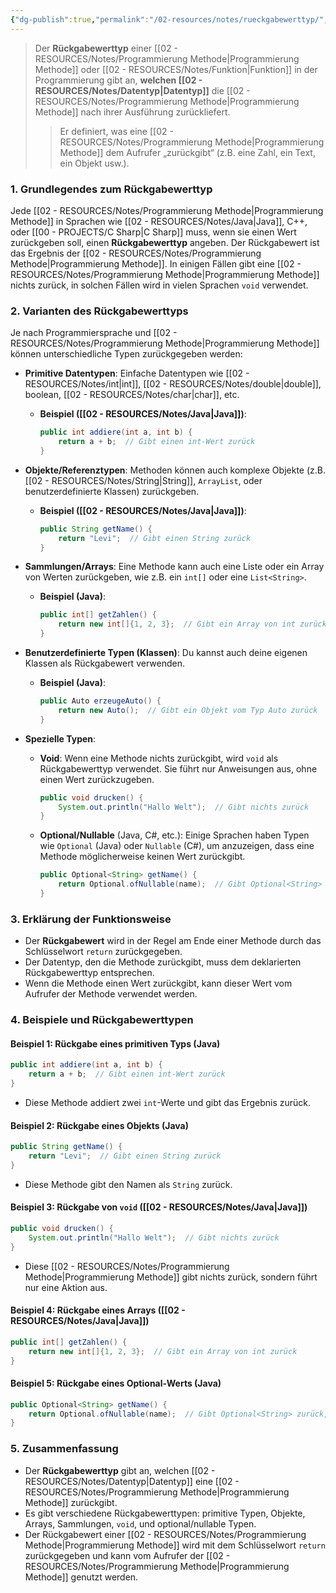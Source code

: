 ```yaml
---
{"dg-publish":true,"permalink":"/02-resources/notes/rueckgabewerttyp/","tags":["code"],"noteIcon":"","updated":"2025-08-26T16:35:07.291+02:00"}
---
```


>Der **Rückgabewerttyp** einer [[02 - RESOURCES/Notes/Programmierung Methode\|Programmierung Methode]] oder [[02 - RESOURCES/Notes/Funktion\|Funktion]] in der Programmierung gibt an, **welchen [[02 - RESOURCES/Notes/Datentyp\|Datentyp]]** die [[02 - RESOURCES/Notes/Programmierung Methode\|Programmierung Methode]] nach ihrer Ausführung zurückliefert. 
>>Er definiert, was eine [[02 - RESOURCES/Notes/Programmierung Methode\|Programmierung Methode]] dem Aufrufer „zurückgibt“ (z.B. eine Zahl, ein Text, ein Objekt usw.).

### 1. **Grundlegendes zum Rückgabewerttyp**
Jede [[02 - RESOURCES/Notes/Programmierung Methode\|Programmierung Methode]] in Sprachen wie [[02 - RESOURCES/Notes/Java\|Java]], C++, oder [[00 - PROJECTS/C Sharp\|C Sharp]] muss, wenn sie einen Wert zurückgeben soll, einen **Rückgabewerttyp** angeben. Der Rückgabewert ist das Ergebnis der [[02 - RESOURCES/Notes/Programmierung Methode\|Programmierung Methode]]. In einigen Fällen gibt eine [[02 - RESOURCES/Notes/Programmierung Methode\|Programmierung Methode]] nichts zurück, in solchen Fällen wird in vielen Sprachen `void` verwendet.

### 2. **Varianten des Rückgabewerttyps**
Je nach Programmiersprache und [[02 - RESOURCES/Notes/Programmierung Methode\|Programmierung Methode]] können unterschiedliche Typen zurückgegeben werden:

- **Primitive Datentypen**: Einfache Datentypen wie [[02 - RESOURCES/Notes/int\|int]], [[02 - RESOURCES/Notes/double\|double]], boolean, [[02 - RESOURCES/Notes/char\|char]], etc.
  - **Beispiel ([[02 - RESOURCES/Notes/Java\|Java]])**:
    ```java
    public int addiere(int a, int b) {
        return a + b;  // Gibt einen int-Wert zurück
    }
    ```
  
- **Objekte/Referenztypen**: Methoden können auch komplexe Objekte (z.B. [[02 - RESOURCES/Notes/String\|String]], `ArrayList`, oder benutzerdefinierte Klassen) zurückgeben.
  - **Beispiel ([[02 - RESOURCES/Notes/Java\|Java]])**:
    ```java
    public String getName() {
        return "Levi";  // Gibt einen String zurück
    }
    ```

- **Sammlungen/Arrays**: Eine Methode kann auch eine Liste oder ein Array von Werten zurückgeben, wie z.B. ein `int[]` oder eine `List<String>`.
  - **Beispiel (Java)**:
    ```java
    public int[] getZahlen() {
        return new int[]{1, 2, 3};  // Gibt ein Array von int zurück
    }
    ```

- **Benutzerdefinierte Typen (Klassen)**: Du kannst auch deine eigenen Klassen als Rückgabewert verwenden.
  - **Beispiel (Java)**:
    ```java
    public Auto erzeugeAuto() {
        return new Auto();  // Gibt ein Objekt vom Typ Auto zurück
    }
    ```

- **Spezielle Typen**:
  - **Void**: Wenn eine Methode nichts zurückgibt, wird `void` als Rückgabewerttyp verwendet. Sie führt nur Anweisungen aus, ohne einen Wert zurückzugeben.
    ```java
    public void drucken() {
        System.out.println("Hallo Welt");  // Gibt nichts zurück
    }
    ```

  - **Optional/Nullable** (Java, C#, etc.): Einige Sprachen haben Typen wie `Optional` (Java) oder `Nullable` (C#), um anzuzeigen, dass eine Methode möglicherweise keinen Wert zurückgibt.
    ```java
    public Optional<String> getName() {
        return Optional.ofNullable(name);  // Gibt Optional<String> zurück, kann leer sein
    }
    ```

### 3. **Erklärung der Funktionsweise**
- Der **Rückgabewert** wird in der Regel am Ende einer Methode durch das Schlüsselwort `return` zurückgegeben.
- Der Datentyp, den die Methode zurückgibt, muss dem deklarierten Rückgabewerttyp entsprechen.
- Wenn die Methode einen Wert zurückgibt, kann dieser Wert vom Aufrufer der Methode verwendet werden.

### 4. **Beispiele und Rückgabewerttypen**

#### Beispiel 1: Rückgabe eines primitiven Typs (Java)
```java
public int addiere(int a, int b) {
    return a + b;  // Gibt einen int-Wert zurück
}
```
- Diese Methode addiert zwei `int`-Werte und gibt das Ergebnis zurück.

#### Beispiel 2: Rückgabe eines Objekts (Java)
```java
public String getName() {
    return "Levi";  // Gibt einen String zurück
}
```
- Diese Methode gibt den Namen als `String` zurück.

#### Beispiel 3: Rückgabe von `void` ([[02 - RESOURCES/Notes/Java\|Java]])
```java
public void drucken() {
    System.out.println("Hallo Welt");  // Gibt nichts zurück
}
```
- Diese [[02 - RESOURCES/Notes/Programmierung Methode\|Programmierung Methode]] gibt nichts zurück, sondern führt nur eine Aktion aus.

#### Beispiel 4: Rückgabe eines Arrays ([[02 - RESOURCES/Notes/Java\|Java]])
```java
public int[] getZahlen() {
    return new int[]{1, 2, 3};  // Gibt ein Array von int zurück
}
```

#### Beispiel 5: Rückgabe eines Optional-Werts (Java)
```java
public Optional<String> getName() {
    return Optional.ofNullable(name);  // Gibt Optional<String> zurück, kann leer sein
}
```

### 5. **Zusammenfassung**
- Der **Rückgabewerttyp** gibt an, welchen [[02 - RESOURCES/Notes/Datentyp\|Datentyp]] eine [[02 - RESOURCES/Notes/Programmierung Methode\|Programmierung Methode]] zurückgibt.
- Es gibt verschiedene Rückgabewerttypen: primitive Typen, Objekte, Arrays, Sammlungen, `void`, und optional/nullable Typen.
- Der Rückgabewert einer [[02 - RESOURCES/Notes/Programmierung Methode\|Programmierung Methode]] wird mit dem Schlüsselwort `return` zurückgegeben und kann vom Aufrufer der [[02 - RESOURCES/Notes/Programmierung Methode\|Programmierung Methode]] genutzt werden.